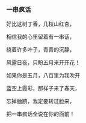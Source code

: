 ### 一串疯话

好比这树丁香，几枝山红杏，

相信我的心里留着有一串话，

绕着许多叶子，青青的沉静，

风露日夜，只盼五月来开开花！

如果你是五月，八百里为我吹开

蓝空上霞彩，那样子来了春天，

忘掉腼腆，我定要转过脸来，

把一串疯话全说在你的面前！